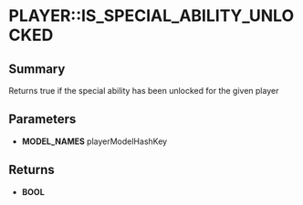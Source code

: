 # PLAYER::IS_SPECIAL_ABILITY_UNLOCKED

## Summary
Returns true if the special ability has been unlocked for the given player

## Parameters
* **MODEL_NAMES** playerModelHashKey

## Returns
* **BOOL**